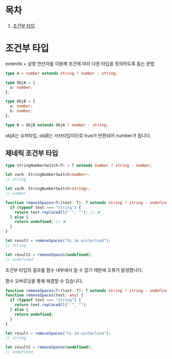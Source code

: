 # 목차

1. [조건부 타입](#조건부-타입)

# 조건부 타입

extends + 삼항 연산자를 이용해 조건에 따라 다른 타입을 정의하도록 돕는 문법

```typescript
type A = number extends string ? number : string;
```

```typescript
type ObjA = {
  a: number;
};

type ObjB = {
  a: number;
  b: number;
};

type B = ObjB extends ObjA ? number : string;
```

objA는 슈퍼타입, objB는 서브타입이므로 true가 반환되어 number가 됩니다.

## 제네릭 조건부 타입

```typescript
type StringNumberSwitch<T> = T extends number ? string : number;

let varA: StringNumberSwitch<number>;
// string

let varB: StringNumberSwitch<string>;
// number
```

```typescript
function removeSpaces<T>(text: T): T extends string ? string : undefined {
  if (typeof text === "string") {
    return text.replaceAll(" ", ""); // ❌
  } else {
    return undefined; // ❌
  }
}

let result = removeSpaces("hi im winterlood");
// string

let result2 = removeSpaces(undefined);
// undefined
```

조건부 타입의 결과를 함수 내부에서 알 수 없기 때문에 오류가 발생합니다.

함수 오버로딩을 통해 해결할 수 있습니다.

```typescript
function removeSpaces<T>(text: T): T extends string ? string : undefined;
function removeSpaces(text: any) {
  if (typeof text === "string") {
    return text.replaceAll(" ", "");
  } else {
    return undefined;
  }
}

let result = removeSpaces("hi im winterlood");
// string

let result2 = removeSpaces(undefined);
// undefined
```

